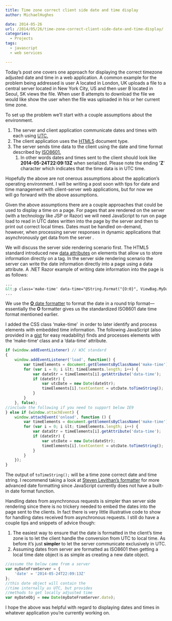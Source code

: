 ```yaml
---
title: Time zone correct client side date and time display
author: MichaelHughes

date: 2014-05-26
url: /2014/05/26/time-zone-correct-client-side-date-and-time-display/
categories:
  - Projects
tags:
  - javascript
  - web services

---
```

Today’s post one covers one approach for displaying the correct timezone adjusted date and time in a web application. A common example for the problem 
being addressed is user A located in London, UK uploads a file to a central server located in New York City, US and then user B located in Seoul, SK views the file. When user B attempts to download the file we would like show the user when the file was uploaded in his or her current time zone.

<!--more-->

To set up the problem we’ll start with a couple assumptions about the environment.

  1. The server and client application communicate dates and times with each using [UTC.][1]
  2. The client application uses the [HTML5][2] document type.
  3. The server sends time data to the client using the date and time format described by [ISO8601.][3] 
      1. In other words dates and times sent to the client should look like **2014-05-24T22:09:13Z** when serialized. Please note the ending '**Z**' character which indicates that the time data is in UTC time.

Hopefully the above are not onerous assumptions about the application’s operating environment. I will be writing a post soon with tips for date and time management with client-server web applications, but for now we will go forward with the above assumptions.

Given the above assumptions there are a couple approaches that could be used to display a time on a page. For pages that are rendered on the server 
(with a technology like JSP or Razor) we will need JavaScript to run on page load to read in UTC dates written into the page by the server and then 
to print out correct local times. Dates must be handled on-demand, however, when processing server responses in dynamic applications that asynchronously 
get data from the server .

We will discuss the server side rendering scenario first. The HTML5 standard introduced new [data attributes][4] on elements that allow us to store 
information directly on a tag. In the server side rendering scenario the server can write the date information directly into a page using a data 
attribute. A .NET Razor example of writing date information into the page is as follows:

```html
...
&lt;p class='make-time' data-time="@String.Format("{O:0}", ViewBag.MyDateProperty)"&gt;&lt;/p&gt;
...
```

We use the <a href="http://msdn.microsoft.com/en-us/library/az4se3k1(v=vs.110).aspx" target="_blank"><strong>O</strong> date formatter</a> to format the date in a round trip format—essentially the **O** formatter gives us the standardized ISO8601 date time format mentioned earlier.

I added the CSS class ‘make-time’  in order to later identify and process elements with embedded time information. The following JavaScript (also provided in a <a href="https://gist.github.com/msh9/9dd264e833add51c038f" target="_blank">gist</a> for easy readability) finds and processes elements with the ‘make-time’ class and a ‘data-time’ attribute.

```javascript
if (window.addEventListener) // W3C standard
{
    window.addEventListener('load', function() {
        var timeElements = document.getElementsByClassName('make-time');
        for (var i = 0; i &lt; timeElements.length; i++) {
            var dateStr = timeElements[i].getAttribute('data-time');
            if (dateStr) {
                var utcDate = new Date(dateStr);
                timeElements[i].textContent = utcDate.toTimeString();
            }
        }
    }, false);
//include the following if you need to support below IE9
} else if (window.attachEvent) {
    window.attachEvent('onload', function () {
        var timeElements = document.getElementsByClassName('make-time');
        for (var i = 0; i &lt; timeElements.length; i++) {
            var dataStr = timeElements[i].getAttribute('data-time');
            if (dateStr) {
                var utcDate = new Date(dateStr);
                timeElements[i].textContent = utcDate.toTimeString();
            }
        }
    });
}
```

The output of `toTimeString();` will be a time zone correct date and time string. I recommend taking a look at <a href="http://blog.stevenlevithan.com/archives/date-time-format" target="_blank">Steven Levithan&#8217;s formatter</a> for more advanced date formatting since JavaScript currently does not have a built-in date format function.

Handling dates from asynchronous requests is simpler than server side rendering since there is no trickery needed to embed the dates into the page sent to the clients. In fact there is very little illustrative code to show for handling dates received from asynchronous requests. I still do have a couple tips and snippets of advice though:

  1. The easiest way to ensure that the date is formatted in the client&#8217;s time zone is to let the client handle the conversion from UTC to local time. As before it’s just **simpler** to let the server communicate exclusively in UTC.
  2. Assuming dates from server are formatted as ISO8601 then getting a local time date object is as simple as creating a new date object.

```javascript
//assume the below came from a server
var myDateFromServer = { 
    'date' = '2014-05-24T22:09:13Z' 
};
//this date object will contain the
//time internally as UTC, but provides
//methods to get locally adjusted time
var myDateObj = new Date(myDateFromServer.date);
```

I hope the above was helpful with regard to displaying dates and times in whatever application you’re currently working on.

 [1]: http://en.wikipedia.org/wiki/Coordinated_Universal_Time
 [2]: http://www.w3schools.com/tags/tag_doctype.asp
 [3]: http://en.wikipedia.org/wiki/ISO_8601
 [4]: http://html5doctor.com/html5-custom-data-attributes/